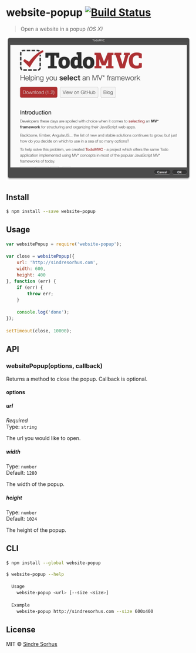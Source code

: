 # website-popup [![Build Status](https://travis-ci.org/sindresorhus/website-popup.svg?branch=master)](https://travis-ci.org/sindresorhus/website-popup)

> Open a website in a popup *(OS X)*

<img src="screenshot.png" width="759">


## Install

```sh
$ npm install --save website-popup
```


## Usage

```js
var websitePopup = require('website-popup');

var close = websitePopup({
	url: 'http://sindresorhus.com',
	width: 600,
	height: 400
}, function (err) {
	if (err) {
		throw err;
	}

	console.log('done');
});

setTimeout(close, 10000);
```


## API

### websitePopup(options, callback)

Returns a method to close the popup. Callback is optional.

#### options

##### url

*Required*  
Type: `string`

The url you would like to open.

##### width

Type: `number`  
Default: `1280`

The width of the popup.

##### height

Type: `number`  
Default: `1024`

The height of the popup.


## CLI

```sh
$ npm install --global website-popup
```

```sh
$ website-popup --help

  Usage
    website-popup <url> [--size <size>]

  Example
    website-popup http://sindresorhus.com --size 600x400
```


## License

MIT © [Sindre Sorhus](http://sindresorhus.com)
